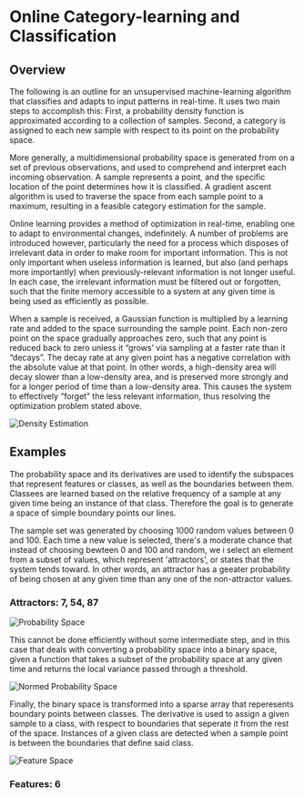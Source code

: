  # Online Category-learning and Classification 

## Overview

The following is an outline for an unsupervised machine-learning algorithm that classifies and adapts to input patterns in real-time. It uses two main steps to accomplish this: First, a probability density function is approximated according to a collection of samples. Second, a category is assigned to each new sample with respect to its point on the probability space.

More generally, a multidimensional probability space is generated from on a set of previous observations, and used to comprehend and interpret each incoming observation. A sample represents a point, and the specific location of the point determines how it is classified. A gradient ascent algorithm is used to traverse the space from each sample point to a maximum, resulting in a feasible category estimation for the sample.

Online learning provides a method of optimization in real-time, enabling one to adapt to environmental changes, indefinitely. A number of problems are introduced however, particularly the need for a process which disposes of irrelevant data in order to make room for important information. This is not only important when useless information is learned, but also (and perhaps more importantly) when previously-relevant information is not longer useful. In each case, the irrelevant information must be filtered out or forgotten, such that the finite memory accessible to a system at any given time is being used as efficiently as possible.
	
When a sample is received, a Gaussian function is multiplied by a learning rate and added to the space surrounding the sample point. Each non-zero point on the space gradually approaches zero, such that any point is reduced back to zero unless it “grows’ via sampling at a faster rate than it “decays”. The decay rate at any given point has a negative correlation with the absolute value at that point. In other words, a high-density area will decay slower than a low-density area, and is preserved more strongly and for a longer period of time than a low-density area. This causes the system to effectively “forget” the less relevant information, thus resolving the optimization problem stated above.

![Density Estimation](https://github.com/CarsonScott/Online-Category-Learning/blob/master/img/Density%20approximation.PNG)

## Examples

The probability space and its derivatives are used to identify the subspaces that represent features or classes, as well as the boundaries between them. Classees are learned based on the relative frequency of a sample at any given time being an instance of that class. Therefore the goal is to generate a space of simple boundary points our lines.

The sample set was generated by choosing 1000 random values between 0 and 100. Each time a new value is selected, there's a moderate chance that instead of choosing bewteen 0 and 100 and random, we i select an element from a subset of values, which represent 'attractors', or states that the system tends toward. In other words, an attractor has a geeater probability of being chosen at any given time than any one of the non-attractor values.

### Attractors: 7, 54, 87

![Probability Space](https://github.com/CarsonScott/Online-Category-Learning/blob/master/img/Probability%20Space.PNG)

This cannot be done efficiently without some intermediate step, and in this case that deals with converting a probability space into a binary space, given a function that takes a subset of the probability space at any given time and returns the local variance passed through a threshold.

![Normed Probability Space](https://github.com/CarsonScott/Online-Category-Learning/blob/master/img/Probability%20Space%20(Normed).PNG)

Finally, the binary space is transformed into a sparse array that reperesents boundary points between classes. The derivative is used to assign a given sample to a class, with respect to  boundaries that seperate it from the rest of the space. Instances of a given class are detected when a sample point is between the boundaries that define said class. 

![Feature Space](https://github.com/CarsonScott/Online-Category-Learning/blob/master/img/Feature%20Space.PNG)

### Features: 6
